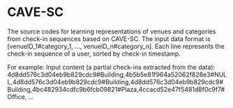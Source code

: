 # CAVE-SC
The source codes for learning representations of venues and categories from check-in sequences based on CAVE-SC.
The input data format is [venueID_1#category_1, ..., venueID_n#category_n]. Each line represents the check-in sequence of a user, sorted by check-in timestamp.

For example:
Input content (a partial check-ins extracted from the data):
4d8dd576c3d04eb9b829cdc9#Building,4b5b5e81f964a52062f828e3#NULL,4d8dd576c3d04eb9b829cdc9#Building,4d8dd576c3d04eb9b829cdc9#Building,4bc482934cdfc9b6fcb09821#Plaza,4ccacd52e47f5481d8f0c9f7#Office, ...
